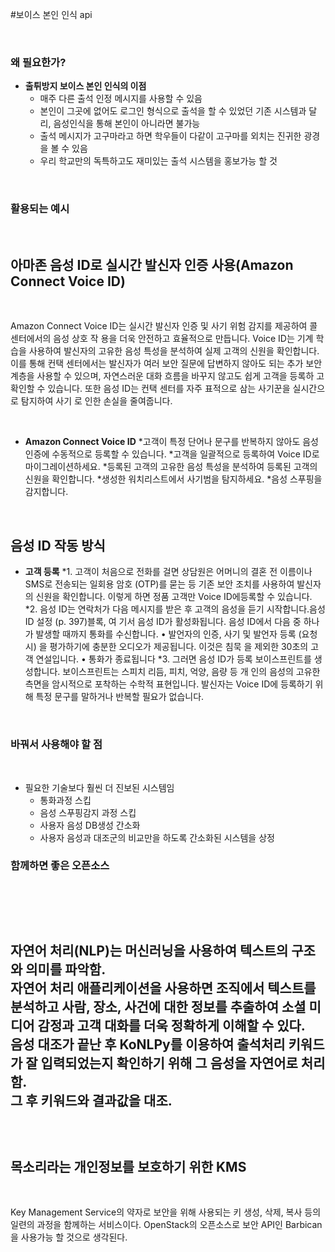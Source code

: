 #보이스 본인 인식 api

<br>

<h3> 왜 필요한가? </h3>

* __출튀방지 보이스 본인 인식의 이점__
    * 매주 다른 출석 인정 메시지를 사용할 수 있음
    * 본인이 그곳에 없어도 로그인 형식으로 출석을 할 수 있었던 기존 시스템과 달리, 음성인식을 통해 본인이 아니라면 불가능
    * 출석 메시지가 고구마라고 하면 학우들이 다같이 고구마를 외치는 진귀한 광경을 볼 수 있음
    * 우리 학교만의 독특하고도 재미있는 출석 시스템을 홍보가능 할 것
    
<br>
    
<h3>활용되는 예시</h3>

<br>

<h2> 아마존 음성 ID로 실시간 발신자 인증 사용(Amazon Connect Voice ID) </h2>

<br>

Amazon Connect Voice ID는 실시간 발신자 인증 및 사기 위험 감지를 제공하여 콜 센터에서의 음성 상호 작
용을 더욱 안전하고 효율적으로 만듭니다. Voice ID는 기계 학습을 사용하여 발신자의 고유한 음성 특성을
분석하여 실제 고객의 신원을 확인합니다. 이를 통해 컨택 센터에서는 발신자가 여러 보안 질문에 답변하지
않아도 되는 추가 보안 계층을 사용할 수 있으며, 자연스러운 대화 흐름을 바꾸지 않고도 쉽게 고객을 등록하
고 확인할 수 있습니다. 또한 음성 ID는 컨택 센터를 자주 표적으로 삼는 사기꾼을 실시간으로 탐지하여 사기
로 인한 손실을 줄여줍니다.

<br>

* __Amazon Connect Voice ID__
    *고객이 특정 단어나 문구를 반복하지 않아도 음성 인증에 수동적으로 등록할 수 있습니다.
    *고객을 일괄적으로 등록하여 Voice ID로 마이그레이션하세요.
    *등록된 고객의 고유한 음성 특성을 분석하여 등록된 고객의 신원을 확인합니다.
    *생성한 워치리스트에서 사기범을 탐지하세요.
    *음성 스푸핑을 감지합니다.
    

<br>

<h2>음성 ID 작동 방식</h2>

* __고객 등록__
    *1. 고객이 처음으로 전화를 걸면 상담원은 어머니의 결혼 전 이름이나 SMS로 전송되는 일회용 암호 (OTP)를 묻는 등 기존 보안 조치를 사용하여 발신자의 신원을 확인합니다.
    이렇게 하면 정품 고객만 Voice ID에등록할 수 있습니다.
    *2. 음성 ID는 연락처가 다음 메시지를 받은 후 고객의 음성을 듣기 시작합니다.음성 ID 설정 (p. 397)블록, 여
    기서 음성 ID가 활성화됩니다. 음성 ID에서 다음 중 하나가 발생할 때까지 통화를 수신합니다.
    • 발언자의 인증, 사기 및 발언자 등록 (요청 시) 을 평가하기에 충분한 오디오가 제공됩니다. 이것은 침묵
    을 제외한 30초의 고객 연설입니다.
    • 통화가 종료됩니다
    *3. 그러면 음성 ID가 등록 보이스프린트를 생성합니다. 보이스프린트는 스피치 리듬, 피치, 억양, 음량 등 개
    인의 음성의 고유한 측면을 암시적으로 포착하는 수학적 표현입니다.
    발신자는 Voice ID에 등록하기 위해 특정 문구를 말하거나 반복할 필요가 없습니다.

<br>


<h3>바꿔서 사용해야 할 점 </h3>
<br>

* 필요한 기술보다 훨씬 더 진보된 시스템임
    * 통화과정 스킵
    * 음성 스푸핑감지 과정 스킵
    * 사용자 음성 DB생성 간소화
    * 사용자 음성과 대조군의 비교만을 하도록 간소화된 시스템을 상정
    
    
<h3> 함께하면 좋은 오픈소스 </h3>

<br>

<h2 한국어 자연어 처리 KoNLPy </h2>

<br>

자연어 처리(NLP)는 머신러닝을 사용하여 텍스트의 구조와 의미를 파악함.  
자연어 처리 애플리케이션을 사용하면 조직에서 텍스트를 분석하고 사람, 장소, 사건에 대한 정보를 추출하여 소셜 미디어 감정과 고객 대화를 더욱 정확하게 이해할 수 있다.  
음성 대조가 끝난 후 KoNLPy를 이용하여 출석처리 키워드가 잘 입력되었는지 확인하기 위해 그 음성을 자연어로 처리함.  
그 후 키워드와 결과값을 대조.  

<br>
<h2> 목소리라는 개인정보를 보호하기 위한 KMS </h2>

<br>

Key Management Service의 약자로 보안을 위해 사용되는 키 생성, 삭제, 복사 등의 일련의 과정을 함께하는 서비스이다.
OpenStack의 오픈소스로 보안 API인 Barbican을 사용가능 할 것으로 생각된다.





